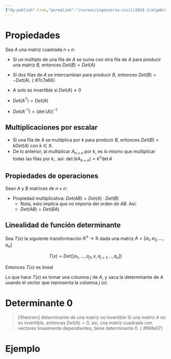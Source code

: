 ```yaml
---
{"dg-publish":true,"permalink":"/cursos/ingenieria-civil/2024-1/algebra-lineal/4-determinantes/propiedades-de-determinantes/","tags":["I2MAT1203"]}
---
```


# Propiedades

Sea $A$ una matriz cuadrada $n\times n$:

- Si un múltiplo de una fila de $A$ se suma con otra fila de $A$ para producir una matriz $B$, entonces $Det(B)=Det(A)$
- Si dos filas de $A$ se intercambian para producir $B$, entonces $Det(B)=-Det(A)$.
{ #7c7a66}

- $A$ solo es invertible si $Det(A) \neq 0$
- $Det(A^{T})=Det(A)$
- $Det(A^{-1})=(\det(A))^{-1}$
## Multiplicaciones por escalar
- Si una fila de $A$ se multiplica por $k$ para producir $B$, entonces $Det(B)=kDet(A)$ con $k\in\mathbb{R}$.
- De lo anterior, al multiplicar $A_{n\times n}$ por $k$, es lo mismo que multiplicar todas las filas por $k$,. así: $\det(kA_{n\times n})=k^{n}\det A$
## Propiedades de operaciones

Sean $A$ y $B$ matrices de $n\times n$:

- Propiedad multiplicativa: $Det(AB)=Det(A)·Det(B)$
	- Nota, esto implica que no importa del orden de $AB$. Así:
	- $Det(AB)=Det(BA)$
## Linealidad de función determinante

Sea $T(x)$ la siguiente transformación $\mathbb{R}^{n} \rightarrow\mathbb{R}$ dada una matriz $A=[a_{1},a_{2},\dots,a_{n}]$

$$
T(x)=Det([a_{1},\dots,a_{j1},x,a_{j+1},..,a_{n}])
$$

Entonces $T(x)$ es lineal

Lo que hace $T(x)$ es tomar una columna $j$ de $A$, y saca la determinante de $A$ usando el vector que representa la columna $j$ ($x$).

# Determinante 0

> [!theorem] determinante de una matriz no invertible
> Si una matriz $A$ no es invertible, entonces $Det(A)=0$, así, una matriz cuadrada con vectores linealmente dependientes, tiene determinante 0.
{ #96fe07}


# Ejemplo
